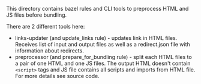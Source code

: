 This directory contains bazel rules and CLI tools to preprocess HTML and JS files before bundling.

There are 2 different tools here:
* links-updater (and update_links rule) - updates link in HTML files.
 Receives list of input and output files as well as a redirect.json file with information
 about redirects. 
* preprocessor (and prepare_for_bundling rule) - split each HTML files to a pair of one HTML
 and one JS files. The output HTML doesn't contain `<script>` tags and JS file contains
  all scripts and imports from HTML file. For more details see source code.
